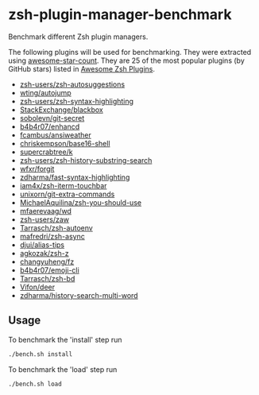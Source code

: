 # zsh-plugin-manager-benchmark

Benchmark different Zsh plugin managers.

The following plugins will be used for benchmarking. They were extracted using
[awesome-star-count](https://github.com/rossmacarthur/awesome-star-count). They
are 25 of the most popular plugins (by GitHub stars) listed in [Awesome Zsh
Plugins](https://github.com/unixorn/awesome-zsh-plugins/).

- [zsh-users/zsh-autosuggestions](https://github.com/zsh-users/zsh-autosuggestions)
- [wting/autojump](https://github.com/wting/autojump)
- [zsh-users/zsh-syntax-highlighting](https://github.com/zsh-users/zsh-syntax-highlighting)
- [StackExchange/blackbox](https://github.com/StackExchange/blackbox)
- [sobolevn/git-secret](https://github.com/sobolevn/git-secret)
- [b4b4r07/enhancd](https://github.com/b4b4r07/enhancd)
- [fcambus/ansiweather](https://github.com/fcambus/ansiweather)
- [chriskempson/base16-shell](https://github.com/chriskempson/base16-shell)
- [supercrabtree/k](https://github.com/supercrabtree/k)
- [zsh-users/zsh-history-substring-search](https://github.com/zsh-users/zsh-history-substring-search)
- [wfxr/forgit](https://github.com/wfxr/forgit)
- [zdharma/fast-syntax-highlighting](https://github.com/zdharma/fast-syntax-highlighting)
- [iam4x/zsh-iterm-touchbar](https://github.com/iam4x/zsh-iterm-touchbar)
- [unixorn/git-extra-commands](https://github.com/unixorn/git-extra-commands)
- [MichaelAquilina/zsh-you-should-use](https://github.com/MichaelAquilina/zsh-you-should-use)
- [mfaerevaag/wd](https://github.com/mfaerevaag/wd)
- [zsh-users/zaw](https://github.com/zsh-users/zaw)
- [Tarrasch/zsh-autoenv](https://github.com/Tarrasch/zsh-autoenv)
- [mafredri/zsh-async](https://github.com/mafredri/zsh-async)
- [djui/alias-tips](https://github.com/djui/alias-tips)
- [agkozak/zsh-z](https://github.com/agkozak/zsh-z)
- [changyuheng/fz](https://github.com/changyuheng/fz)
- [b4b4r07/emoji-cli](https://github.com/b4b4r07/emoji-cli)
- [Tarrasch/zsh-bd](https://github.com/Tarrasch/zsh-bd)
- [Vifon/deer](https://github.com/Vifon/deer)
- [zdharma/history-search-multi-word](https://github.com/zdharma/history-search-multi-word)

## Usage

To benchmark the 'install' step run
```sh
./bench.sh install
```

To benchmark the 'load' step run
```sh
./bench.sh load
```
